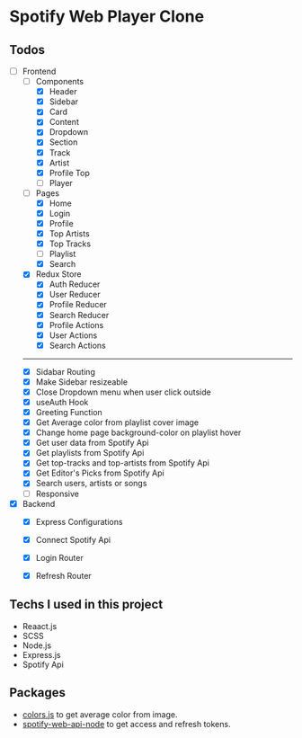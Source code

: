 # Spotify Web Player Clone 

## Todos

- [ ] Frontend
    - [ ] Components
        - [X] Header
        - [X] Sidebar
        - [X] Card
        - [X] Content
        - [X] Dropdown
        - [X] Section
        - [X] Track
        - [X] Artist
        - [X] Profile Top
        - [ ] Player
    - [ ] Pages
        - [X] Home
        - [X] Login
        - [X] Profile
        - [X] Top Artists
        - [X] Top Tracks
        - [ ] Playlist
        - [X] Search
    - [X] Redux Store
        - [X] Auth Reducer
        - [X] User Reducer
        - [X] Profile Reducer
        - [X] Search Reducer
        - [X] Profile Actions
        - [X] User Actions
        - [X] Search Actions
    ---
    - [X] Sidabar Routing    
    - [X] Make Sidebar resizeable
    - [X] Close Dropdown menu when user click outside
    - [X] useAuth Hook
    - [X] Greeting Function
    - [X] Get Average color from playlist cover image
    - [X] Change home page background-color on playlist hover
    - [X] Get user data from Spotify Api
    - [X] Get playlists from Spotify Api
    - [X] Get top-tracks and top-artists from Spotify Api
    - [X] Get Editor's Picks from Spotify Api
    - [X] Search users, artists or songs
    - [ ] Responsive
   
- [X] Backend
  - [X] Express Configurations
  - [X] Connect Spotify Api
  - [X] Login Router
  - [X] Refresh Router


## Techs I used in this project

* Reaact.js
* SCSS
* Node.js
* Express.js
* Spotify Api

## Packages
* [colors.js](https://www.npmjs.com/package/color.js) to get average color from image.
* [spotify-web-api-node](https://www.npmjs.com/package/spotify-web-api-node) to get access and refresh tokens.
